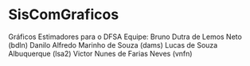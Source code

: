 # SisComGraficos
Gráficos Estimadores para o DFSA
Equipe: 
  Bruno Dutra de Lemos Neto (bdln)
  Danilo Alfredo Marinho de Souza (dams)
  Lucas de Souza Albuquerque (lsa2)
  Victor Nunes de Farias Neves (vnfn)
